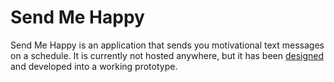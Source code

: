# Send Me Happy

Send Me Happy is an application that sends you motivational text messages on a schedule.
It is currently not hosted anywhere, but it has been [designed](https://www.behance.net/gallery/Send-Me-Happy-Motivational-Text-Messages/11993525) and developed into a working prototype.
